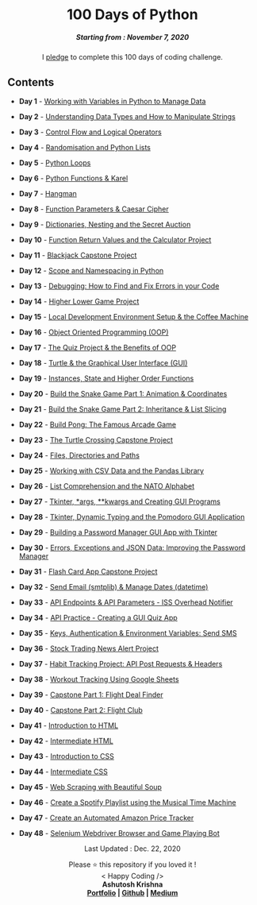 <h1 align="center"> 
100 Days of Python
</h1>
<h5 align="center">
Starting from : November 7, 2020
</h5>

<p align="center">
I <a href="https://raw.githubusercontent.com/ashutoshkrris/100-Days-of-Python/master/Course-Pledge.jpg">pledge</a> to complete this 100 days of coding challenge.
</p>

## Contents

- <b>Day 1</b> - [Working with Variables in Python to Manage Data](https://github.com/ashutoshkrris/100-Days-of-Python/tree/master/Day%201)

- <b>Day 2</b> - [Understanding Data Types and How to Manipulate Strings](https://github.com/ashutoshkrris/100-Days-of-Python/tree/master/Day%202)

- <b>Day 3</b> - [Control Flow and Logical Operators](https://github.com/ashutoshkrris/100-Days-of-Python/tree/master/Day%203)

- <b>Day 4</b> - [Randomisation and Python Lists](https://github.com/ashutoshkrris/100-Days-of-Python/tree/master/Day%204)

- <b>Day 5</b> - [Python Loops](https://github.com/ashutoshkrris/100-Days-of-Python/tree/master/Day%205)

- <b>Day 6</b> - [Python Functions & Karel](https://github.com/ashutoshkrris/100-Days-of-Python/tree/master/Day%206)

- <b>Day 7</b> - [Hangman](https://github.com/ashutoshkrris/100-Days-of-Python/tree/master/Day%207)

- <b>Day 8</b> - [Function Parameters & Caesar Cipher](https://github.com/ashutoshkrris/100-Days-of-Python/tree/master/Day%208)

- <b>Day 9</b> - [Dictionaries, Nesting and the Secret Auction](https://github.com/ashutoshkrris/100-Days-of-Python/tree/master/Day%209)

- <b>Day 10</b> - [Function Return Values and the Calculator Project](https://github.com/ashutoshkrris/100-Days-of-Python/tree/master/Day%2010)

- <b>Day 11</b> - [Blackjack Capstone Project](https://github.com/ashutoshkrris/100-Days-of-Python/tree/master/Day%2011)

- <b>Day 12</b> - [Scope and Namespacing in Python](https://github.com/ashutoshkrris/100-Days-of-Python/tree/master/Day%2012)

- <b>Day 13</b> - [Debugging: How to Find and Fix Errors in your Code](https://github.com/ashutoshkrris/100-Days-of-Python/tree/master/Day%2013)

- <b>Day 14</b> - [Higher Lower Game Project](https://github.com/ashutoshkrris/100-Days-of-Python/tree/master/Day%2014)

- <b>Day 15</b> - [Local Development Environment Setup & the Coffee Machine](https://github.com/ashutoshkrris/100-Days-of-Python/tree/master/Day%2015)

- <b>Day 16</b> - [Object Oriented Programming (OOP)](https://github.com/ashutoshkrris/100-Days-of-Python/tree/master/Day%2016)

- <b>Day 17</b> - [The Quiz Project & the Benefits of OOP](https://github.com/ashutoshkrris/100-Days-of-Python/tree/master/Day%2017)

- <b>Day 18</b> - [Turtle & the Graphical User Interface (GUI)](https://github.com/ashutoshkrris/100-Days-of-Python/tree/master/Day%2018)

- <b>Day 19</b> - [Instances, State and Higher Order Functions](https://github.com/ashutoshkrris/100-Days-of-Python/tree/master/Day%2019)

- <b>Day 20</b> - [Build the Snake Game Part 1: Animation & Coordinates](https://github.com/ashutoshkrris/100-Days-of-Python/tree/master/Day%2020)

- <b>Day 21</b> - [Build the Snake Game Part 2: Inheritance & List Slicing](https://github.com/ashutoshkrris/100-Days-of-Python/tree/master/Day%2021)

- <b>Day 22</b> - [Build Pong: The Famous Arcade Game](https://github.com/ashutoshkrris/100-Days-of-Python/tree/master/Day%2022)

- <b>Day 23</b> - [ The Turtle Crossing Capstone Project](https://github.com/ashutoshkrris/100-Days-of-Python/tree/master/Day%2023)

- <b>Day 24</b> - [Files, Directories and Paths](https://github.com/ashutoshkrris/100-Days-of-Python/tree/master/Day%2024)

- <b>Day 25</b> - [Working with CSV Data and the Pandas Library](https://github.com/ashutoshkrris/100-Days-of-Python/tree/master/Day%2025)

- <b>Day 26</b> - [List Comprehension and the NATO Alphabet](https://github.com/ashutoshkrris/100-Days-of-Python/tree/master/Day%2026)

- <b>Day 27</b> - [Tkinter, \*args, \*\*kwargs and Creating GUI Programs](https://github.com/ashutoshkrris/100-Days-of-Python/tree/master/Day%2027)

- <b>Day 28</b> - [Tkinter, Dynamic Typing and the Pomodoro GUI Application](https://github.com/ashutoshkrris/100-Days-of-Python/tree/master/Day%2028)

- <b>Day 29</b> - [Building a Password Manager GUI App with Tkinter](https://github.com/ashutoshkrris/100-Days-of-Python/tree/master/Day%2029)

- <b>Day 30</b> - [Errors, Exceptions and JSON Data: Improving the Password Manager](https://github.com/ashutoshkrris/100-Days-of-Python/tree/master/Day%2030)

- <b>Day 31</b> - [Flash Card App Capstone Project](https://github.com/ashutoshkrris/100-Days-of-Python/tree/master/Day%2031)

- <b>Day 32</b> - [Send Email (smtplib) & Manage Dates (datetime)](https://github.com/ashutoshkrris/100-Days-of-Python/tree/master/Day%2032)

- <b>Day 33</b> - [API Endpoints & API Parameters - ISS Overhead Notifier](https://github.com/ashutoshkrris/100-Days-of-Python/tree/master/Day%2033)

- <b>Day 34</b> - [API Practice - Creating a GUI Quiz App](https://github.com/ashutoshkrris/100-Days-of-Python/tree/master/Day%2034)

- <b>Day 35</b> - [Keys, Authentication & Environment Variables: Send SMS](https://github.com/ashutoshkrris/100-Days-of-Python/tree/master/Day%2035)

- <b>Day 36</b> - [Stock Trading News Alert Project](https://github.com/ashutoshkrris/100-Days-of-Python/tree/master/Day%2036)

- <b>Day 37</b> - [Habit Tracking Project: API Post Requests & Headers](https://github.com/ashutoshkrris/100-Days-of-Python/tree/master/Day%2037)

- <b>Day 38</b> - [Workout Tracking Using Google Sheets](https://github.com/ashutoshkrris/100-Days-of-Python/tree/master/Day%2038)

- <b>Day 39</b> - [Capstone Part 1: Flight Deal Finder](https://github.com/ashutoshkrris/100-Days-of-Python/tree/master/Day%2039)

- <b>Day 40</b> - [Capstone Part 2: Flight Club](https://github.com/ashutoshkrris/100-Days-of-Python/tree/master/Day%2040)

- <b>Day 41</b> - [Introduction to HTML](https://github.com/ashutoshkrris/100-Days-of-Python/tree/master/Day%2041)

- <b>Day 42</b> - [Intermediate HTML](https://github.com/ashutoshkrris/100-Days-of-Python/tree/master/Day%2042)

- <b>Day 43</b> - [Introduction to CSS](https://github.com/ashutoshkrris/100-Days-of-Python/tree/master/Day%2043)

- <b>Day 44</b> - [Intermediate CSS](https://github.com/ashutoshkrris/100-Days-of-Python/tree/master/Day%2044)

- <b>Day 45</b> - [Web Scraping with Beautiful Soup](https://github.com/ashutoshkrris/100-Days-of-Python/tree/master/Day%2045)

- <b>Day 46</b> - [Create a Spotify Playlist using the Musical Time Machine](https://github.com/ashutoshkrris/100-Days-of-Python/tree/master/Day%2046)

- <b>Day 47</b> - [Create an Automated Amazon Price Tracker](https://github.com/ashutoshkrris/100-Days-of-Python/tree/master/Day%2047)

- <b>Day 48</b> - [Selenium Webdriver Browser and Game Playing Bot](https://github.com/ashutoshkrris/100-Days-of-Python/tree/master/Day%2048)

<p align="center">
Last Updated : Dec. 22, 2020
</p>

<p align="center">
Please ⭐ this repository if you loved it !
<br>
< Happy Coding />
<br>
<b>Ashutosh Krishna<b>
<br>
<a href="https://ashutoshkrris.herokuapp.com">Portfolio</a> | <a href="https://github.com/ashutoshkrris">Github</a> | <a href="https://ashutoshkrris.medium.com">Medium</a>
</p>
